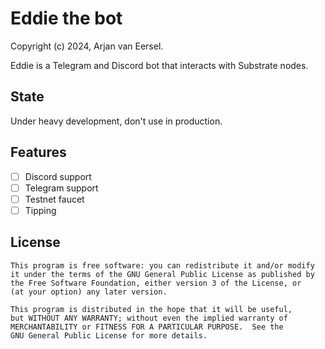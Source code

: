 # Eddie the bot

Copyright (c) 2024, Arjan van Eersel.

Eddie is a Telegram and Discord bot that interacts with Substrate nodes.

## State

Under heavy development, don't use in production.

## Features

- [ ] Discord support
- [ ] Telegram support
- [ ] Testnet faucet
- [ ] Tipping

## License

```
This program is free software: you can redistribute it and/or modify
it under the terms of the GNU General Public License as published by
the Free Software Foundation, either version 3 of the License, or
(at your option) any later version.

This program is distributed in the hope that it will be useful,
but WITHOUT ANY WARRANTY; without even the implied warranty of
MERCHANTABILITY or FITNESS FOR A PARTICULAR PURPOSE.  See the
GNU General Public License for more details.
```

